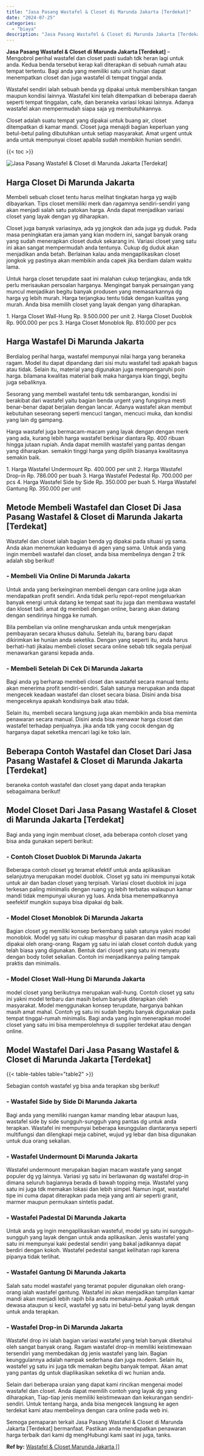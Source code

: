 ```yaml
---
title: "Jasa Pasang Wastafel & Closet di Marunda Jakarta [Terdekat]"
date: "2024-07-25"
categories: 
  - "biaya"
description: "Jasa Pasang Wastafel & Closet di Marunda Jakarta [Terdekat]. Semoga pemaparan terkait Jasa Pasang Wastafel & Closet di Marunda Jakarta [Terdekat] bermanfaa..."
---
```


**Jasa Pasang Wastafel & Closet di Marunda Jakarta \[Terdekat\]** – Mengobrol perihal wastafel dan closet pasti sudah tdk heran lagi untuk anda. Kedua benda tersebut kerap kali diterapkan di sebuah rumah atau tempat tertentu. Bagi anda yang memiliki satu unit hunian dapat menempatkan closet dan juga wastafel di tempat tinggal anda.

Wastafel sendiri ialah sebuah benda yg dipakai untuk membersihkan tangan maupun kondisi lainnya. Wastafel kini telah ditempatkan di beberapa daerah seperti tempat tinggalan, cafe, dan beraneka variasi lokasi lainnya. Adanya wastafel akan mempermudah siapa saja yg membutuhkannya.

Closet adalah suatu tempat yang dipakai untuk buang air, closet ditempatkan di kamar mandi. Closet juga menajdi bagian keperluan yang betul-betul paling dibutuhkan untuk setiap masyarakat. Amat urgent untuk anda untuk mempunyai closet apabila sudah membikin hunian sendiri.

{{< toc >}}

![Jasa Pasang Wastafel & Closet di Marunda Jakarta [Terdekat]](/images/wastafel-closet-murah64.png)

## Harga Closet Di Marunda Jakarta

Membeli sebuah closet tentu harus melihat tingkatan harga yg wajib dibayarkan. Tips closet memiliki merk dan ragamnya sendiri-sendiri yang akan menjadi salah satu patokan harga. Anda dapat menjadikan variasi closet yang layak dengan yg diharapkan.

Closet juga banyak variasinya, ada yg jongkok dan ada juga yg duduk. Pada masa peningkatan era jaman yang kian modern ini, sangat banyak orang yang sudah menerapkan closet duduk sekarang ini. Variasi closet yang satu ini akan sangat mempermudah anda tentunya. Cukup dg duduk akan menjadikan anda betah. Berlainan kalau anda mengaplikasikan closet jongkok yg pastinya akan membikin anda capek jika berdiam dalam waktu lama.

Untuk harga closet terupdate saat ini malahan cukup terjangkau, anda tdk perlu merisaukan persoalan harganya. Mengingat banyak persaingan yang muncul menjadikan begitu banyak produsen yang memasarkannya dg harga yg lebih murah. Harga terjangkau tentu tidak dengan kualitas yang murah. Anda bisa memilih closet yang layak dengan yang diharapkan.

1\. Harga Closet Wall-Hung Rp. 9.500.000 per unit 2. Harga Closet Duoblok Rp. 900.000 per pcs 3. Harga Closet Monoblok Rp. 810.000 per pcs

## Harga Wastafel Di Marunda Jakarta

Berdialog perihal harga, wastafel mempunyai nilai harga yang beraneka ragam. Model itu dapat dipandang dari sisi mutu wastafel tadi apakah bagus atau tidak. Selain itu, material yang digunakan juga mempengaruhi poin harga. bilamana kwalitas material baik maka harganya kian tinggi, begitu juga sebaliknya.

Sesorang yang membeli wastafel tentu tdk sembarangan, kondisi ini berakibat dari wastafel yaitu bagian benda urgent yang fungsinya mesti benar-benar dapat berjalan dengan lancar. Adanya wastafel akan membut kebutuhan seseorang seperti mencuci tangan, mencuci muka, dan kondisi yang lain dg gampang.

Harga wastafel juga bermacam-macam yang layak dengan dengan merk yang ada, kurang lebih harga wastafel berkisar diantara Rp. 400 ribuan hingga jutaan rupiah. Anda dapat memilih wastafel yang pantas dengan yang diharapkan. semakin tinggi harga yang dipilih biasanya kwalitasnya semakin baik.

1\. Harga Wastafel Undermount Rp. 400.000 per unit 2. Harga Wastafel Drop-in Rp. 786.000 per buah 3. Harga Wastafel Pedestal Rp. 700.000 per pcs 4. Harga Wastafel Side by Side Rp. 350.000 per buah 5. Harga Wastafel Gantung Rp. 350.000 per unit

## Metode Membeli Wastafel dan Closet Di Jasa Pasang Wastafel & Closet di Marunda Jakarta \[Terdekat\]

Wastafel dan closet ialah bagian benda yg dipakai pada situasi yg sama. Anda akan menemukan keduanya di agen yang sama. Untuk anda yang ingin membeli wastafel dan closet, anda bisa membelinya dengan 2 trik adalah sbg berikut!

### \- Membeli Via Online Di Marunda Jakarta

Untuk anda yang berkeinginan membeli dengan cara online juga akan mendapatkan profit sendiri. Anda tidak perlu repot-repot mengeluarkan banyak energi untuk datang ke tempat saat itu juga dan membawa wastafel dan kloset tadi. amat dg membeli dengan online, barang akan datang dengan sendirinya hingga ke rumah.

Bila pembelian via online mengharuskan anda untuk mengerjakan pembayaran secara khusus dahulu. Setelah itu, barang baru dapat dikirimkan ke hunian anda seketika. Dengan yang seperti itu, anda harus berhati-hati jikalau membeli closet secara online sebab tdk segala penjual menawarkan garansi kepada anda.

### \- Membeli Setelah Di Cek Di Marunda Jakarta

Bagi anda yg berharap membeli closet dan wastafel secara manual tentu akan menerima profit sendiri-sendiri. Salah satunya merupakan anda dapat mengecek keadaan wastafel dan closet secara biasa. Disini anda bisa mengeceknya apakah kondisinya baik atau tidak.

Selain itu, membeli secara langsung juga akan membikin anda bisa meminta penawaran secara manual. Disini anda bisa menawar harga closet dan wastafel terhadap penjualnya. jika anda tdk yang cocok dengan dg harganya dapat seketika mencari lagi ke toko lain.

## Beberapa Contoh Wastafel dan Closet Dari Jasa Pasang Wastafel & Closet di Marunda Jakarta \[Terdekat\]

beraneka contoh wastafel dan closet yang dapat anda terapkan sebagaimana berikut!

## Model Closet Dari Jasa Pasang Wastafel & Closet di Marunda Jakarta \[Terdekat\]

Bagi anda yang ingin membuat closet, ada beberapa contoh closet yang bisa anda gunakan seperti berikut:

### \- Contoh Closet Duoblok Di Marunda Jakarta

Beberapa contoh closet yg teramat efektif untuk anda aplikasikan selanjutnya merupakan model duoblok. Closet yg satu ini mempunyai kotak untuk air dan badan closet yang terpisah. Variasi closet duoblok ini juga terkesan paling minimalis dengan ruang yg lebih terbatas walaupun kamar mandi tidak mempunyai ukuran yg luas. Anda bisa menempatkannya seefektif mungkin supaya bisa dipakai dg baik.

### \- Model Closet Monoblok Di Marunda Jakarta

Bagian closet yg memiliki konsep berkembang salah satunya yakni model monoblok. Model yg satu ini cukup masyhur di pasaran dan masih acap kali dipakai oleh orang-orang. Ragam yg satu ini ialah closet contoh duduk yang telah biasa yang digunakan. Bentuk dari closet yang satu ini menyatu dengan body toilet sekalian. Contoh ini menjadikannya paling tampak praktis dan minimalis.

### \- Model Closet Wall-Hung Di Marunda Jakarta

model closet yang berikutnya merupakan wall-hung. Contoh closet yg satu ini yakni model terbaru dan masih belum banyak diterapkan oleh masyarakat. Model menggunakan konsep terupdate, harganya bahkan masih amat mahal. Contoh yg satu ini sudah begitu banyak digunakan pada tempat tinggal-rumah minimalis. Bagi anda yang ingin menerapkan model closet yang satu ini bisa memperolehnya di supplier terdekat atau dengan online.

## Model Wastafel Dari Jasa Pasang Wastafel & Closet di Marunda Jakarta \[Terdekat\]

{{< table-tables table="table2" >}}

Sebagian contoh wastafel yg bisa anda terapkan sbg berikut!

### \- Wastafel Side by Side Di Marunda Jakarta

Bagi anda yang memiliki ruangan kamar manding lebar ataupun luas, wastafel side by side sungguh-sungguh yang pantas dg untuk anda terapkan. Wastafel ini mempunyai beberapa keunggulan diantaranya seperti multifungsi dan dilengkapi meja cabinet, wujud yg lebar dan bisa digunakan untuk dua orang sekalian.

### \- Wastafel Undermount Di Marunda Jakarta

Wastafel undermount merupakan bagian macam wastafe yang sangat populer dg yg lainnya. Variasi yg satu ini berlawanan dg wastafel drop-in dimana seluruh bagiannya berada di bawah topping meja. Wastafel yang satu ini juga tdk memakan lokasi dan lebih simpel. Namun ingat, wastafel tipe ini cuma dapat diterapkan pada meja yang anti air seperti granit, marmer maupun permukaan sintetis padat.

### \- Wastafel Padestal Di Marunda Jakarta

Untuk anda yg ingin mengaplikasikan wasteful, model yg satu ini sungguh-sungguh yang layak dengan untuk anda aplikasikan. Jenis wastafel yang satu ini mempunyai kaki pedestal sendiri yang bakal jadikannya dapat berdiri dengan kokoh. Wastafel pedestal sangat kelihatan rapi karena pipanya tidak terlihat.

### \- Wastafel Gantung Di Marunda Jakarta

Salah satu model wastafel yang teramat populer digunakan oleh orang-orang ialah wastafel gantung. Wastafel ini akan menjadikan tampilan kamar mandi akan menjadi lebih rapih bila anda memakainya. Apakah untuk dewasa ataupun si kecil, wastafel yg satu ini betul-betul yang layak dengan untuk anda terapkan.

### \- Wastafel Drop-in Di Marunda Jakarta

Wastafel drop ini ialah bagian variasi wastafel yang telah banyak diketahui oleh sangat banyak orang. Ragam wastafel drop-in memiliki keistimewaan tersendiri yang membedakan dg jenis wastafel yang lain. Bagian keunggulannya adalah nampak sederhana dan juga modern. Selain itu, wastafel yg satu ini juga tdk memakan begitu banyak tempat. Akan amat yang pantas dg untuk diaplikasikan seketika di wc hunian anda.

Selain dari beberapa uraian yang dapat kami rincikan mengenai model wastafel dan closet. Anda dapat memilih contoh yang layak dg yang diharapkan, Tiap-tiap jenis memiliki keistimewaan dan kekurangan sendiri-sendiri. Untuk tentang harga, anda bisa mengecek langsung ke agen terdekat kami atau membelinya dengan cara online pada web ini.

Semoga pemaparan terkait Jasa Pasang Wastafel & Closet di Marunda Jakarta \[Terdekat\] bermanfaat. Pastikan anda mendapatkan penawaran harga terbaik dari kami dg mengHubungi kami saat ini juga, tanks.

**Ref by:** [Wastafel & Closet Marunda Jakarta []](https://id.wikipedia.org/wiki/Wastafel)
